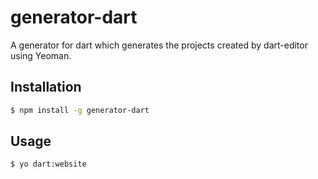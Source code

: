 # generator-dart

A generator for dart which generates the projects created by dart-editor using Yeoman.

## Installation

```sh
$ npm install -g generator-dart
```

## Usage

```sh
$ yo dart:website
```
